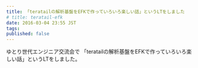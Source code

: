 ```yaml
---
title: 「teratailの解析基盤をEFKで作っていろいろ楽しい話」というLTをしました
# title: teratail-efk
date: 2016-03-04 23:55 JST
tags:
published: false
---
```


ゆとり世代エンジニア交流会で
「teratailの解析基盤をEFKで作っていろいろ楽しい話」というLTをしました。
